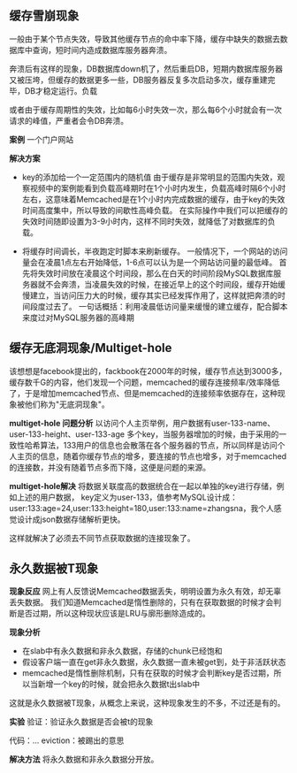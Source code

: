 ## 缓存雪崩现象
一般由于某个节点失效，导致其他缓存节点的命中率下降，缓存中缺失的数据去数据库中查询，短时间内造成数据库服务器奔溃。

奔溃后有这样的现象，DB数据库down机了，然后重启DB，短期内数据库服务器又被压垮，但缓存的数据更多一些，DB服务器反复多次启动多次，缓存重建完毕，DB才稳定运行。负载

或者由于缓存周期性的失效，比如每6小时失效一次，那么每6个小时就会有一次请求的峰值，严重者会令DB奔溃。

**案例**
一个门户网站

**解决方案**
- key的添加给一个一定范围内的随机值
由于缓存是非常明显的范围内失效，观察视频中的案例能看到负载高峰期时在1个小时内发生，负载高峰时隔6个小时左右，这意味着Memcached是在1个小时内完成数据的缓存，由于key的失效时间高度集中，所以导致的间歇性高峰负载。
在实际操作中我们可以把缓存的失效时间随即设置为3-9小时内，这样不同时失效，就降低了对数据库的负载。

- 将缓存时间调长，半夜跑定时脚本来刷新缓存。
一般情况下，一个网站的访问量会在凌晨1点左右开始降低，1-6点可以认为是一个网站访问量的最低峰。
首先将失效时间放在凌晨这个时间段，那么在白天的时间阶段MySQL数据库服务器就不会奔溃，当凌晨失效的时候，在接近早上的这个时间段，缓存开始缓慢建立，当访问压力大的时候，缓存其实已经发挥作用了，这样就把奔溃的时间段度过去了。
一句话概括：利用凌晨低访问量来缓慢的建立缓存，配合脚本来度过对MySQL服务器的高峰期

## 缓存无底洞现象/Multiget-hole
该想想是facebook提出的，fackbook在2000年的时候，缓存节点达到3000多，缓存数千G的内容，他们发现一个问题，memcached的缓存连接频率/效率降低了，于是增加memcached节点、但是memcached的连接频率依据存在，这种现象被他们称为"无底洞现象"。

**multiget-hole 问题分析**
以访问个人主页举例，用户数据有user-133-name、user-133-height、user-133-age
多个key，当服务器增加的时候，由于采用的一致性哈希算法，133用户的信息也会散落在各个服务器的节点，所以同样是访问个人主页的信息，随着你缓存节点的增多，要连接的节点也增多，对于memcached的连接数，并没有随着节点多而下降，这便是问题的来源。

**multiget-hole解决**
将数据关联度高的数据统合在一起以单独的key进行存储，例如上述的用户数据，
key定义为user-133，值参考MySQL设计成：user:133:age=24,user:133:height=180,user:133:name=zhangsna，我个人感觉设计成json数据存储解析更快。

这样就解决了必须去不同节点获取数据的连接现象了。

## 永久数据被T现象
**现象反应**
网上有人反馈说Memcached数据丢失，明明设置为永久有效，却无辜丢失数据。
我们知道Memcached是惰性删除的，只有在获取数据的时候才会判断是否过期，所以这种现状应该是LRU与廓形删除造成的。

**现象分析**
- 在slab中有永久数据和非永久数据，存储的chunk已经饱和
- 假设客户端一直在get非永久数据，永久数据一直未被get到，处于非活跃状态
- memcached是惰性删除机制，只有在获取的时候才会判断key是否过期，所以当新增一个key的时候，就会把永久数据t出slab中

这就是永久数据被T现象，从概念上来说，这种现象发生的不多，不过还是有的。

**实验**
验证：验证永久数据是否会被t的现象

代码：...
eviction：被踢出的意思

**解决方法**
将永久数据和非永久数据分开放。